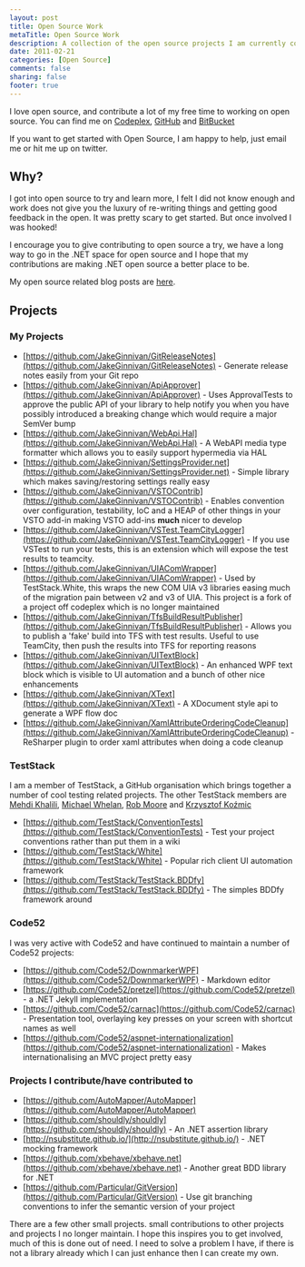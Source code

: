 ```yaml
---
layout: post
title: Open Source Work
metaTitle: Open Source Work
description: A collection of the open source projects I am currently contributing to, or have created
date: 2011-02-21
categories: [Open Source]
comments: false
sharing: false
footer: true
---
```

I love open source, and contribute a lot of my free time to working on open source. You can find me on [Codeplex](http://www.codeplex.com/site/users/view/JakeGinnivan), [GitHub](https://github.com/JakeGinnivan) and [BitBucket](https://bitbucket.org/JakeGinnivan)

If you want to get started with Open Source, I am happy to help, just email me or hit me up on twitter. 

## Why?
I got into open source to try and learn more, I felt I did not know enough and work does not give you the luxury of re-writing things and getting good feedback in the open. It was pretty scary to get started. But once involved I was hooked!

I encourage you to give contributing to open source a try, we have a long way to go in the .NET space for open source and I hope that my contributions are making .NET open source a better place to be.

My open source related blog posts are [here](/blog/categories/open-source).

## Projects
### My Projects
 - [https://github.com/JakeGinnivan/GitReleaseNotes](https://github.com/JakeGinnivan/GitReleaseNotes) - Generate release notes easily from your Git repo
 - [https://github.com/JakeGinnivan/ApiApprover](https://github.com/JakeGinnivan/ApiApprover) - Uses ApprovalTests to approve the public API of your library to help notify you when you have possibly introduced a breaking change which would require a major SemVer bump
 - [https://github.com/JakeGinnivan/WebApi.Hal](https://github.com/JakeGinnivan/WebApi.Hal) - A WebAPI media type formatter which allows you to easily support hypermedia via HAL
 - [https://github.com/JakeGinnivan/SettingsProvider.net](https://github.com/JakeGinnivan/SettingsProvider.net) - Simple library which makes saving/restoring settings really easy
 - [https://github.com/JakeGinnivan/VSTOContrib](https://github.com/JakeGinnivan/VSTOContrib) - Enables convention over configuration, testability, IoC and a HEAP of other things in your VSTO add-in making VSTO add-ins **much** nicer to develop
 - [https://github.com/JakeGinnivan/VSTest.TeamCityLogger](https://github.com/JakeGinnivan/VSTest.TeamCityLogger) - If you use VSTest to run your tests, this is an extension which will expose the test results to teamcity.
 - [https://github.com/JakeGinnivan/UIAComWrapper](https://github.com/JakeGinnivan/UIAComWrapper) - Used by TestStack.White, this wraps the new COM UIA v3 libraries easing much of the migration pain between v2 and v3 of UIA. This project is a fork of a project off codeplex which is no longer maintained
 - [https://github.com/JakeGinnivan/TfsBuildResultPublisher](https://github.com/JakeGinnivan/TfsBuildResultPublisher) - Allows you to publish a 'fake' build into TFS with test results. Useful to use TeamCity, then push the results into TFS for reporting reasons
 - [https://github.com/JakeGinnivan/UITextBlock](https://github.com/JakeGinnivan/UITextBlock) - An enhanced WPF text block which is visible to UI automation and a bunch of other nice enhancements
 - [https://github.com/JakeGinnivan/XText](https://github.com/JakeGinnivan/XText) - A XDocument style api to generate a WPF flow doc
 - [https://github.com/JakeGinnivan/XamlAttributeOrderingCodeCleanup](https://github.com/JakeGinnivan/XamlAttributeOrderingCodeCleanup) - ReSharper plugin to order xaml attributes when doing a code cleanup

### TestStack
I am a member of TestStack, a GitHub organisation which brings together a number of cool testing related projects. The other TestStack members are [Mehdi Khalili](https://github.com/MehdiK), [Michael Whelan](https://github.com/mwhelan), [Rob Moore](https://github.com/robdmoore) and [Krzysztof Koźmic](https://github.com/kkozmic)

 - [https://github.com/TestStack/ConventionTests](https://github.com/TestStack/ConventionTests) - Test your project conventions rather than put them in a wiki
 - [https://github.com/TestStack/White](https://github.com/TestStack/White) - Popular rich client UI automation framework
 - [https://github.com/TestStack/TestStack.BDDfy](https://github.com/TestStack/TestStack.BDDfy) - The simples BDDfy framework around

### Code52
I was very active with Code52 and have continued to maintain a number of Code52 projects:

 - [https://github.com/Code52/DownmarkerWPF](https://github.com/Code52/DownmarkerWPF) - Markdown editor
 - [https://github.com/Code52/pretzel](https://github.com/Code52/pretzel) - a .NET Jekyll implementation
 - [https://github.com/Code52/carnac](https://github.com/Code52/carnac) - Presentation tool, overlaying key presses on your screen with shortcut names as well
 - [https://github.com/Code52/aspnet-internationalization](https://github.com/Code52/aspnet-internationalization) - Makes internationalising an MVC project pretty easy

### Projects I contribute/have contributed to
 - [https://github.com/AutoMapper/AutoMapper](https://github.com/AutoMapper/AutoMapper)
 - [https://github.com/shouldly/shouldly](https://github.com/shouldly/shouldly) - An .NET assertion library
 - [http://nsubstitute.github.io/](http://nsubstitute.github.io/) - .NET mocking framework
 - [https://github.com/xbehave/xbehave.net](https://github.com/xbehave/xbehave.net) - Another great BDD library for .NET
 - [https://github.com/Particular/GitVersion](https://github.com/Particular/GitVersion) - Use git branching conventions to infer the semantic version of your project

There are a few other small projects. small contributions to other projects and projects I no longer maintain. I hope this inspires you to get involved, much of this is done out of need. I need to solve a problem I have, if there is not a library already which I can just enhance then I can create my own. 
